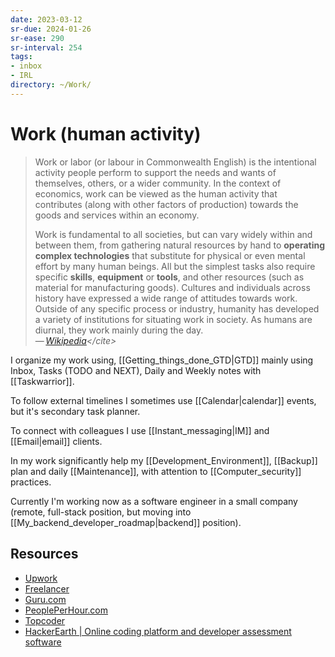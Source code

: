 ```yaml
---
date: 2023-03-12
sr-due: 2024-01-26
sr-ease: 290
sr-interval: 254
tags:
- inbox
- IRL
directory: ~/Work/
---
```


# Work (human activity)

> Work or labor (or labour in Commonwealth English) is the intentional activity
> people perform to support the needs and wants of themselves, others, or a
> wider community. In the context of economics, work can be viewed as the human
> activity that contributes (along with other factors of production) towards the
> goods and services within an economy.
>
> Work is fundamental to all societies, but can vary widely within and between
> them, from gathering natural resources by hand to **operating complex
> technologies** that substitute for physical or even mental effort by many
> human beings. All but the simplest tasks also require specific **skills**,
> **equipment** or **tools**, and other resources (such as material for
> manufacturing goods). Cultures and individuals across history have expressed a
> wide range of attitudes towards work. Outside of any specific process or
> industry, humanity has developed a variety of institutions for situating work
> in society. As humans are diurnal, they work mainly during the day.\
> — <cite>[Wikipedia](https://en.wikipedia.org/wiki/Work_(human_activity))</cite>

I organize my work using, [[Getting_things_done_GTD|GTD]] mainly using Inbox,
Tasks (TODO and NEXT), Daily and Weekly notes with [[Taskwarrior]].

To follow external timelines I sometimes use [[Calendar|calendar]] events, but
it's secondary task planner.

To connect with colleagues I use [[Instant_messaging|IM]] and [[Email|email]]
clients.

In my work significantly help my [[Development_Environment]], [[Backup]] plan
and daily [[Maintenance]], with attention to [[Computer_security]] practices.

Currently I'm working now as a software engineer in a small company (remote,
full-stack position, but moving into [[My_backend_developer_roadmap|backend]]
position).

## Resources

- [Upwork](https://www.upwork.com/)
- [Freelancer](https://www.freelancer.com/)
- [Guru.com](https://www.guru.com/)
- [PeoplePerHour.com](https://www.peopleperhour.com/)
- [Topcoder](https://www.topcoder.com/)
- [HackerEarth | Online coding platform and developer assessment software](https://www.hackerearth.com/)
